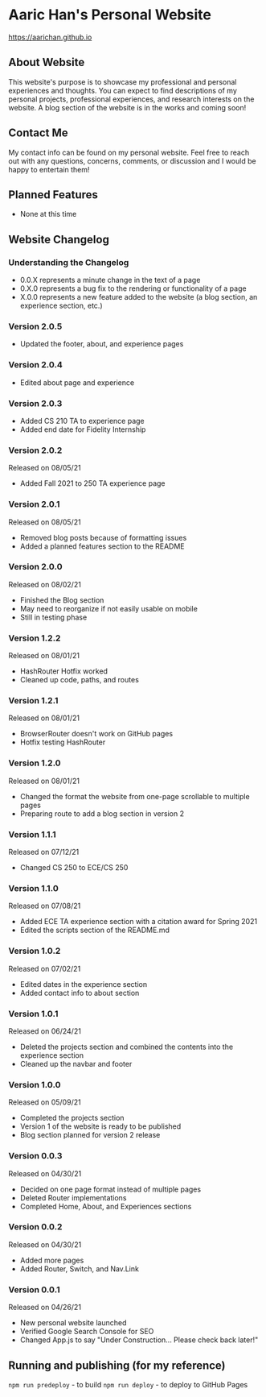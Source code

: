 # Aaric Han's Personal Website

https://aarichan.github.io

## About Website
This website's purpose is to showcase my professional and personal experiences and thoughts. You can expect to find descriptions of my personal projects, professional experiences, and research interests on the website. A blog section of the website is in the works and coming soon!

## Contact Me
My contact info can be found on my personal website. Feel free to reach out with any questions, concerns, comments, or discussion and I would be happy to entertain them!

## Planned Features
- None at this time

## Website Changelog

### Understanding the Changelog
- 0.0.X represents a minute change in the text of a page
- 0.X.0 represents a bug fix to the rendering or functionality of a page
- X.0.0 represents a new feature added to the website (a blog section, an experience section, etc.)

### Version 2.0.5
- Updated the footer, about, and experience pages

### Version 2.0.4
- Edited about page and experience

### Version 2.0.3
- Added CS 210 TA to experience page
- Added end date for Fidelity Internship

### Version 2.0.2
Released on 08/05/21
- Added Fall 2021 to 250 TA experience page

### Version 2.0.1
Released on 08/05/21
- Removed blog posts because of formatting issues
- Added a planned features section to the README

### Version 2.0.0
Released on 08/02/21
- Finished the Blog section
- May need to reorganize if not easily usable on mobile
- Still in testing phase

### Version 1.2.2
Released on 08/01/21
- HashRouter Hotfix worked
- Cleaned up code, paths, and routes

### Version 1.2.1
Released on 08/01/21
- BrowserRouter doesn't work on GitHub pages
- Hotfix testing HashRouter

### Version 1.2.0
Released on 08/01/21
- Changed the format the website from one-page scrollable to multiple pages
- Preparing route to add a blog section in version 2

### Version 1.1.1
Released on 07/12/21
- Changed CS 250 to ECE/CS 250

### Version 1.1.0
Released on 07/08/21
- Added ECE TA experience section with a citation award for Spring 2021
- Edited the scripts section of the README.md

### Version 1.0.2
Released on 07/02/21
- Edited dates in the experience section
- Added contact info to about section

### Version 1.0.1
Released on 06/24/21
- Deleted the projects section and combined the contents into the experience section
- Cleaned up the navbar and footer

### Version 1.0.0
Released on 05/09/21
- Completed the projects section
- Version 1 of the website is ready to be published
- Blog section planned for version 2 release

### Version 0.0.3
Released on 04/30/21
- Decided on one page format instead of multiple pages
- Deleted Router implementations
- Completed Home, About, and Experiences sections

### Version 0.0.2
Released on 04/30/21
- Added more pages
- Added Router, Switch, and Nav.Link

### Version 0.0.1 
Released on 04/26/21
- New personal website launched
- Verified Google Search Console for SEO
- Changed App.js to say "Under Construction... Please check back later!"

## Running and publishing (for my reference)
`npm run predeploy` - to build
`npm run deploy` - to deploy to GitHub Pages
